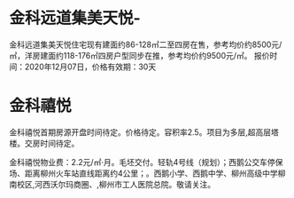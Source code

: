 # 金科远道集美天悦-

金科远道集美天悦住宅现有建面约86-128㎡二至四房在售，参考均价约8500元/㎡，洋房建面约118-176㎡四房户型同步在推，参考均价约9500元/㎡。 报价时间：2020年12月07日，价格有效期：30天

# 金科禧悦
金科禧悦首期房源开盘时间待定。价格待定。容积率2.5。项目为多层,超高层塔楼。交房时间待定。

金科禧悦物业费：2.2元/㎡·月。毛坯交付。轻轨4号线（规划）；西鹅公交车停保场、距离柳州火车站直线距离约4公里；。西鹅小学、西鹅中学、柳州高级中学柳南校区,河西沃尔玛商圈、,柳州市工人医院总院。敬请关注。
